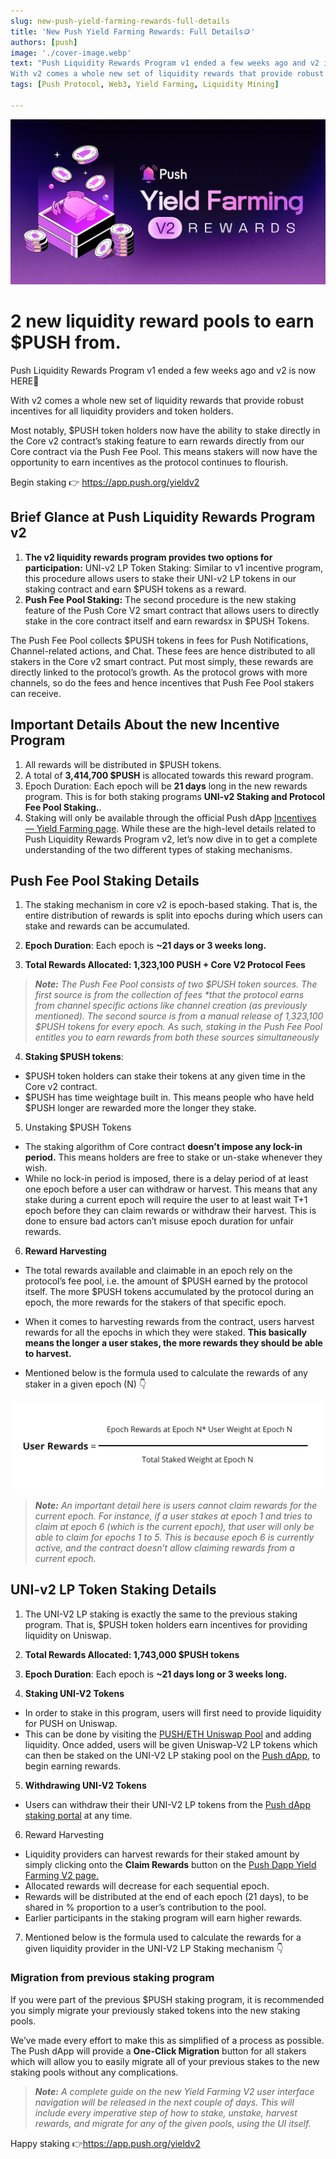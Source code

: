 ```yaml
---
slug: new-push-yield-farming-rewards-full-details
title: 'New Push Yield Farming Rewards: Full Details🪙'
authors: [push]
image: './cover-image.webp'
text: "Push Liquidity Rewards Program v1 ended a few weeks ago and v2 is now HERE🎉
With v2 comes a whole new set of liquidity rewards that provide robust incentives for all liquidity providers and token holders."
tags: [Push Protocol, Web3, Yield Farming, Liquidity Mining]

---
```

![Cover image of New Push Yield Farming Rewards: Full Details🪙](./cover-image.webp)

<!--truncate-->


<!--customheaderpoint-->
# 2 new liquidity reward pools to earn $PUSH from.


Push Liquidity Rewards Program v1 ended a few weeks ago and v2 is now HERE🎉



With v2 comes a whole new set of liquidity rewards that provide robust incentives for all liquidity providers and token holders.

Most notably, $PUSH token holders now have the ability to stake directly in the Core v2 contract’s staking feature to earn rewards directly from our Core contract via the Push Fee Pool. This means stakers will now have the opportunity to earn incentives as the protocol continues to flourish.

Begin staking 👉 https://app.push.org/yieldv2

## Brief Glance at Push Liquidity Rewards Program v2
1. <b>The v2 liquidity rewards program provides two options for participation:</b> UNI-v2 LP Token Staking: Similar to v1 incentive program, this procedure allows users to stake their UNI-v2 LP tokens in our staking contract and earn $PUSH tokens as a reward.
2. <b>Push Fee Pool Staking:</b> The second procedure is the new staking feature of the Push Core V2 smart contract that allows users to directly stake in the core contract itself and earn rewardsx in $PUSH Tokens.

The Push Fee Pool collects $PUSH tokens in fees for Push Notifications, Channel-related actions, and Chat. These fees are hence distributed to all stakers in the Core v2 smart contract. Put most simply, these rewards are directly linked to the protocol’s growth. As the protocol grows with more channels, so do the fees and hence incentives that Push Fee Pool stakers can receive.

## Important Details About the new Incentive Program
1. All rewards will be distributed in $PUSH tokens.
2. A total of <b>3,414,700 $PUSH</b> is allocated towards this reward program.
3. Epoch Duration: Each epoch will be <b>21 days</b> long in the new rewards program. This is for both staking programs <b>UNI-v2 Staking and Protocol Fee Pool Staking.</b>.
4. Staking will only be available through the official Push dApp [Incentives — Yield Farming page](https://app.push.org/yieldv2).
While these are the high-level details related to Push Liquidity Rewards Program v2, let’s now dive in to get a complete understanding of the two different types of staking mechanisms.

## Push Fee Pool Staking Details
1. The staking mechanism in core v2 is epoch-based staking. That is, the entire distribution of rewards is split into epochs during which users can stake and rewards can be accumulated.

2. <b>Epoch Duration</b>: Each epoch is <b>~21 days or 3 weeks long.</b>

3. <b>Total Rewards Allocated: 1,323,100 PUSH + Core V2 Protocol Fees</b>

<blockquote>
    <i>
    <b>Note:</b> The Push Fee Pool consists of two $PUSH token sources. The first source is from the collection of fees *that the protocol earns from channel specific actions like channel creation (as previously mentioned). The second source is from a manual release of 1,323,100 $PUSH tokens for every epoch. As such, staking in the Push Fee Pool entitles you to earn rewards from both these sources simultaneously
    </i>
</blockquote>

4. <b>Staking $PUSH tokens</b>:

- $PUSH token holders can stake their tokens at any given time in the Core v2 contract.
- $PUSH has time weightage built in. This means people who have held $PUSH longer are rewarded more the longer they stake.

5. Unstaking $PUSH Tokens

- The staking algorithm of Core contract <b>doesn’t impose any lock-in period.</b> This means holders are free to stake or un-stake whenever they wish.
- While no lock-in period is imposed, there is a delay period of at least one epoch before a user can withdraw or harvest. This means that any stake during a current epoch will require the user to at least wait T+1 epoch before they can claim rewards or withdraw their harvest. This is done to ensure bad actors can’t misuse epoch duration for unfair rewards.

6. <b>Reward Harvesting</b>

- The total rewards available and claimable in an epoch rely on the protocol’s fee pool, i.e. the amount of $PUSH earned by the protocol itself. The more $PUSH tokens accumulated by the protocol during an epoch, the more rewards for the stakers of that specific epoch.
- When it comes to harvesting rewards from the contract, users harvest rewards for all the epochs in which they were staked. 
**This basically means the longer a user stakes, the more rewards they should be able to harvest.**

- Mentioned below is the formula used to calculate the rewards of any staker in a given epoch (N) 👇

![User rewards calculation Image](./image-1.webp)

<blockquote>
    <i>
    <b>Note:</b> An important detail here is users cannot claim rewards for the current epoch. For instance, if a user stakes at epoch 1 and tries to claim at epoch 6 (which is the current epoch), that user will only be able to claim for epochs 1 to 5. This is because epoch 6 is currently active, and the contract doesn’t allow claiming rewards from a current epoch.
    </i>
</blockquote>

## UNI-v2 LP Token Staking Details
1. The UNI-V2 LP staking is exactly the same to the previous staking program. That is, $PUSH token holders earn incentives for providing liquidity on Uniswap.

2. <b>Total Rewards Allocated: 1,743,000 $PUSH tokens</b>

3. <b>Epoch Duration</b>: Each epoch is <b>~21 days long or 3 weeks long.</b>

4. <b>Staking UNI-V2 Tokens</b>

- In order to stake in this program, users will first need to provide liquidity for PUSH on Uniswap.
- This can be done by visiting the [PUSH/ETH Uniswap Pool](https://app.uniswap.org/#/swap?inputCurrency=0xf418588522d5dd018b425e472991e52ebbeeeeee) and adding liquidity. Once added, users will be given Uniswap-V2 LP tokens which can then be staked on the UNI-V2 LP staking pool on the [Push dApp](https://app.push.org/yieldv2), to begin earning rewards.
5. <b>Withdrawing UNI-V2 Tokens</b>

- Users can withdraw their their UNI-V2 LP tokens from the [Push dApp staking portal](https://app.push.org/yieldv2) at any time.
6. Reward Harvesting

- Liquidity providers can harvest rewards for their staked amount by simply clicking onto the <b> Claim Rewards</b> button on the [Push Dapp Yield Farming V2 page.](https://app.push.org/yieldv2)
- Allocated rewards will decrease for each sequential epoch.
- Rewards will be distributed at the end of each epoch (21 days), to be shared in % proportion to a user’s contribution to the pool.
- Earlier participants in the staking program will earn higher rewards.
7. Mentioned below is the formula used to calculate the rewards for a given liquidity provider in the UNI-V2 LP Staking mechanism 👇

### Migration from previous staking program
If you were part of the previous $PUSH staking program, it is recommended you simply migrate your previously staked tokens into the new staking pools.

We’ve made every effort to make this as simplified of a process as possible. The Push dApp will provide a <b>One-Click Migration</b> button for all stakers which will allow you to easily migrate all of your previous stakes to the new staking pools without any complications.

<blockquote>
    <i>
    <b>Note:</b> A complete guide on the new Yield Farming V2 user interface navigation will be released in the next couple of days. This will include every imperative step of how to stake, unstake, harvest rewards, and migrate for any of the given pools, using the UI itself.
    </i>
</blockquote>

Happy staking 👉https://app.push.org/yieldv2


